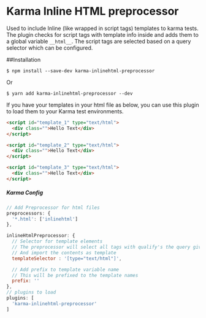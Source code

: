 # Karma Inline HTML preprocessor
Used to include Inline (like wrapped in script tags) templates to karma tests.
The plugin checks for script tags with template info inside and adds them to a global variable `__html__`. The script tags are selected based on a query selector which can be configured.

##Installation

```
$ npm install --save-dev karma-inlinehtml-preprocessor
```
Or
```
$ yarn add karma-inlinehtml-preprocessor --dev
```

If you have your templates in your html file as below, you can use this plugin to load them to your Karma test environments. 

```html
<script id="template_1" type="text/html">
  <div class="">Hello Text</div>
</script>

<script id="template_2" type="text/html">
  <div class="">Hello Text</div>
</script>

<script id="template_3" type="text/html">
  <div class="">Hello Text</div>
</script>
```


##### Karma Config
```js
// Add Preprocessor for html files
preprocessors: {
  '*.html': ['inlinehtml']
},

inlineHtmlPreprocessor: {
  // Selector for template elements
  // The preprocessor will select all tags with qualify's the query given below.
  // And import the contents as template
  templateSelector : '[type="text/html"]',

  // Add prefix to template variable name
  // This will be prefixed to the template names
  prefix: ''
},
// plugins to load
plugins: [
  'karma-inlinehtml-preprocessor'
]
```
